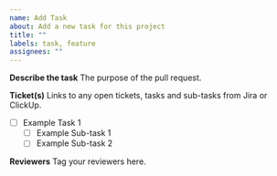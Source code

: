 ```yaml
---
name: Add Task
about: Add a new task for this project
title: ""
labels: task, feature
assignees: ""
---
```


**Describe the task**
The purpose of the pull request.

**Ticket(s)**
Links to any open tickets, tasks and sub-tasks from Jira or ClickUp.

- [ ] Example Task 1
  - [ ] Example Sub-task 1
  - [ ] Example Sub-task 2

**Reviewers**
Tag your reviewers here.
